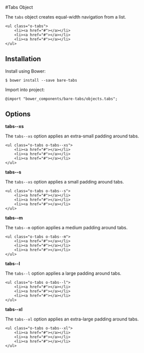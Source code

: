 #Tabs Object

The `tabs` object creates equal-width navigation from a list.

	<ul class="o-tabs">
		<li><a href="#"></a></li>
		<li><a href="#"></a></li>
		<li><a href="#"></a></li>
	</ul>

## Installation

Install using Bower:

	$ bower install --save bare-tabs

Import into project:

	@import "bower_components/bare-tabs/objects.tabs";

## Options

**tabs--xs**

The `tabs--xs` option applies an extra-small padding around tabs.

	<ul class="o-tabs o-tabs--xs">
		<li><a href="#"></a></li>
		<li><a href="#"></a></li>
		<li><a href="#"></a></li>
	</ul>

**tabs--s**

The `tabs--xs` option applies a small padding around tabs.

	<ul class="o-tabs o-tabs--s">
		<li><a href="#"></a></li>
		<li><a href="#"></a></li>
		<li><a href="#"></a></li>
	</ul>
	
**tabs--m**

The `tabs--m` option applies a medium padding around tabs.

	<ul class="o-tabs o-tabs--m">
		<li><a href="#"></a></li>
		<li><a href="#"></a></li>
		<li><a href="#"></a></li>
	</ul>	
	
**tabs--l**

The `tabs--l` option applies a large padding around tabs.

	<ul class="o-tabs o-tabs--l">
		<li><a href="#"></a></li>
		<li><a href="#"></a></li>
		<li><a href="#"></a></li>
	</ul>
		
**tabs--xl**

The `tabs--xl` option applies an extra-large padding around tabs.

	<ul class="o-tabs o-tabs--xl">
		<li><a href="#"></a></li>
		<li><a href="#"></a></li>
		<li><a href="#"></a></li>
	</ul>	

